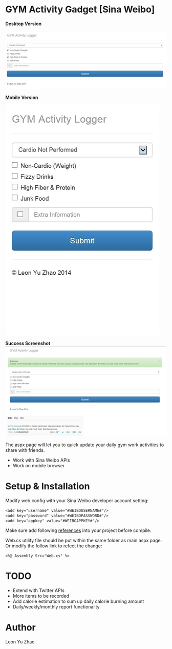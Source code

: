 GYM Activity Gadget [Sina Weibo]
================================

**Desktop Version**

![ScreenShot](https://raw.githubusercontent.com/leonyuzhao/GYMActivityGadget-SinaWeibo-/master/screenshots/overview.jpg)


**Mobile Version**

![ScreenShot](https://raw.githubusercontent.com/leonyuzhao/GYMActivityGadget-SinaWeibo-/master/screenshots/mobile.jpg)


**Success Screenshot**
![ScreenShot](https://raw.githubusercontent.com/leonyuzhao/GYMActivityGadget-SinaWeibo-/master/screenshots/success.jpg)


The aspx page will let you to quick update your daily gym work activities to share with friends.
* Work with Sina Weibo APIs 
* Work on mobile browser 

Setup & Installation
====================

Modify web.config with your Sina Weibo developer account setting:
  
  ```
  <add key="username" value="#WEIBOUSERNAME#"/>
  <add key="password" value="#WEIBOPASSWORD#"/>
  <add key="appkey" value="#WEIBOAPPKEY#"/>
  ```
  
Make sure add following <a href="https://github.com/leonyuzhao/Utility-CodeSnippet-" target="_blank">references</a> into your project before compile. 

Web.cs utility file should be put within the same folder as main aspx page. Or modify the follow link to refect the change:

  ```
  <%@ Assembly Src="Web.cs" %>
  ```

TODO
==== 
* Extend with Twitter APIs
* More items to be recorded
* Add calorie estimation to sum up daily calorie burning amount
* Daily/weekly/monthly report functionality

Author
======
Leon Yu Zhao

